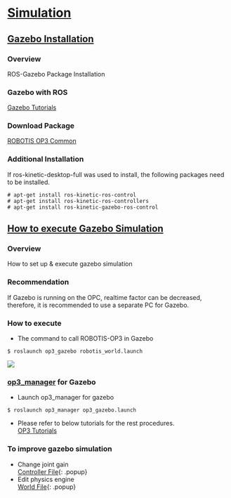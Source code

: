 
# [Simulation](#simulation)

## [Gazebo Installation](#gazebo-installation)

### Overview
ROS-Gazebo Package Installation

### Gazebo with ROS
[Gazebo Tutorials]

### Download Package
[ROBOTIS OP3 Common]

### Additional Installation
If ros-kinetic-desktop-full was used to install, the following packages need to be installed.
```
# apt-get install ros-kinetic-ros-control
# apt-get install ros-kinetic-ros-controllers
# apt-get install ros-kinetic-gazebo-ros-control
```

## [How to execute Gazebo Simulation](#how-to-execute-gazebo-simulation)

### Overview  
How to set up & execute gazebo simulation

### Recommendation  
If Gazebo is running on the OPC, realtime factor can be decreased, therefore, it is recommended to use a separate PC for Gazebo.

### How to execute  
* The command to call ROBOTIS-OP3 in Gazebo
```
$ roslaunch op3_gazebo robotis_world.launch
```

![](/assets/images/platform/op3/op3_gazebo.png)
### [op3_manager] for Gazebo  

* Launch op3_manager for gazebo   
```
$ roslaunch op3_manager op3_gazebo.launch
```

* Please refer to below tutorials for the rest procedures.   
[OP3 Tutorials]

### To improve gazebo simulation

* Change joint gain   
[Controller File]{: .popup}
* Edit physics engine   
[World File]{: .popup}




[Gazebo Tutorials]: http://gazebosim.org/tutorials?cat=connect_ros
[ROBOTIS OP3 Common]: /docs/en/platform/op3/robotis_ros_packages/#op3-common
[op3_manager]: /docs/en/platform/op3/robotis_ros_packages/#op3-manager
[OP3 Tutorials]: /docs/en/platform/op3/tutorials/#tutorials
[Controller File]: /docs/en/popup/position_controller.yaml/
[World File]: /docs/en/popup/robotis_op3_gazebo_worlds_empty.world/
